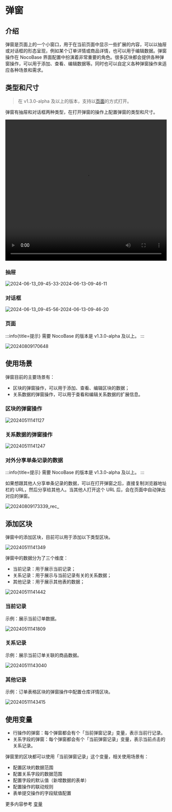 # 弹窗

## 介绍

弹窗是页面上的一个小窗口，用于在当前页面中显示一些扩展的内容，可以以抽屉或对话框的形态呈现，例如某个订单详情或商品详情，也可以用于编辑数据。弹窗操作在 NocoBase 界面配置中扮演着非常重要的角色。很多区块都会提供各种弹窗操作，可以用于添加、查看、编辑数据等。同时也可以自定义各种弹窗操作来适应各种场景和需求。

## 类型和尺寸

> 在 v1.3.0-alpha 及以上的版本，支持以[页面](/handbook/ui/pop-up#页面)的方式打开。

弹窗有抽屉和对话框两种类型，在打开弹窗的操作上配置弹窗的类型和尺寸。

<video width="100%" height="440" controls>

 <source src="https://static-docs.nocobase.com/z-2024-06-13-09.43.42-2024-06-13-09-44-18.mp4">

</video>

### 抽屉

![2024-06-13_09-45-33-2024-06-13-09-46-11](https://static-docs.nocobase.com/2024-06-13_09-45-33-2024-06-13-09-46-11.png)

### 对话框

![2024-06-13_09-45-56-2024-06-13-09-46-20](https://static-docs.nocobase.com/2024-06-13_09-45-56-2024-06-13-09-46-20.png)

### 页面

:::info{title=提示}
需要 NocoBase 的版本是 v1.3.0-alpha 及以上。
:::

![20240809170648](https://static-docs.nocobase.com/20240809170648.png)

## 使用场景

弹窗目前的主要场景有：

- 区块的弹窗操作，可以用于添加、查看、编辑区块的数据；
- 关系数据的弹窗操作，可以用于查看和编辑关系数据的扩展信息。

### 区块的弹窗操作

![20240511141127](https://static-docs.nocobase.com/20240511141127.png)

### 关系数据的弹窗操作

![20240511141247](https://static-docs.nocobase.com/20240511141247.png)

### 对外分享单条记录的数据

:::info{title=提示}
需要 NocoBase 的版本是 v1.3.0-alpha 及以上。
:::

如果想跟其他人分享单条记录的数据，可以在打开弹窗之后，直接复制浏览器地址栏的 URL，然后分享给其他人。当其他人打开这个 URL 后，会在页面中自动弹出对应的弹窗。

![20240809173339_rec_](https://static-docs.nocobase.com/20240809173339_rec_.gif)

## 添加区块

弹窗中的添加区块，目前可以用于添加以下类型区块。

![20240511141349](https://static-docs.nocobase.com/20240511141349.png)

弹窗中的数据分为了三个维度：

- 当前记录：用于展示当前记录；
- 关系记录：用于展示与当前记录有关的关系数据；
- 其他记录：用于展示其他表的数据；

![20240511141442](https://static-docs.nocobase.com/20240511141442.png)

### 当前记录

示例：展示当前订单数据。

![20240511141809](https://static-docs.nocobase.com/20240511141809.gif)

### 关系记录

示例：展示当前订单关联的商品数据。

![20240511143040](https://static-docs.nocobase.com/20240511143040.gif)


### 其他记录

示例：订单表格区块的弹窗操作中配置仓库详情区块。

![20240511143415](https://static-docs.nocobase.com/20240511143415.gif)

## 使用变量

- 行操作的弹窗：每个弹窗都会有个「当前弹窗记录」变量，表示当前行记录。
- 关系字段的弹窗：每个弹窗都会有个「当前弹窗记录」变量，表示当前点击的关系记录。

弹窗里的区块都可以使用「当前弹窗记录」这个变量，相关使用场景有：

- 配置区块的数据范围
- 配置关系字段的数据范围
- 配置字段的默认值（新增数据的表单）
- 配置操作的联动规则
- 表单提交操作的字段赋值配置


更多内容参考 [变量](/handbook/ui/variables)
